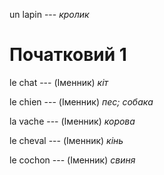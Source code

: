 un lapin --- *кролик*



# Початковий 1
le chat --- (Іменник)
*кіт*



le chien --- (Іменник)
*пес; собака*



la vache --- (Іменник)
*корова*



le cheval --- (Іменник)
*кінь*



le cochon --- (Іменник)
*свиня*